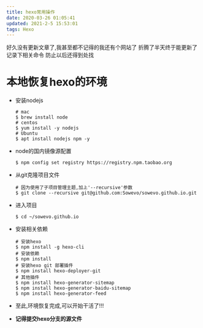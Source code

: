 ```yaml
---
title: hexo常用操作
date: 2020-03-26 01:05:41
updated: 2021-2-5 15:53:01
tags: Hexo
---
```


好久没有更新文章了,我甚至都不记得的我还有个网站了
折腾了半天终于能更新了
记录下相关命令
防止以后还得到处找

# 本地恢复hexo的环境

- 安装nodejs

  ```shell
  # mac
  $ brew install node
  # centos
  $ yum install -y nodejs
  # Ubuntu 
  $ apt install nodejs npm -y
  ```

- node的国内镜像源配置

  ```shell
  $ npm config set registry https://registry.npm.taobao.org
  ```

- 从git克隆项目文件

  ```shell
  # 因为使用了子项目管理主题,加上'--recursive'参数 
  $ git clone --recursive git@github.com:Sowevo/sowevo.github.io.git
  ```

- 进入项目

  ```shell
  $ cd ~/sowevo.github.io
  ```

- 安装相关依赖

  ```shell
  # 安装hexo
  $ npm install -g hexo-cli
  # 安装依赖
  $ npm install
  # 安装hexo git 部署插件
  $ npm install hexo-deployer-git
  # 其他插件
  $ npm install hexo-generator-sitemap
  $ npm install hexo-generator-baidu-sitemap
  $ npm install hexo-generator-feed
  ```

- 至此,环境恢复完成,可以开始干活了!!!

- **记得提交hexo分支的源文件**